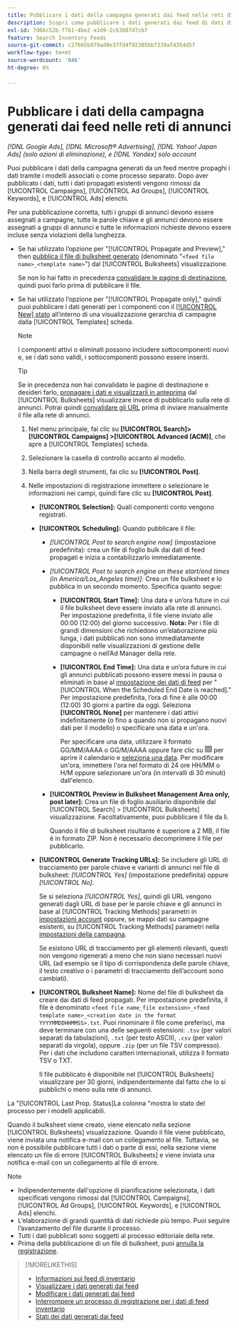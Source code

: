 ```yaml
---
title: Pubblicare i dati della campagna generati dai feed nelle reti di annunci
description: Scopri come pubblicare i dati generati dai feed di dati di inventario nelle reti di annunci.
exl-id: 7d66c52b-f761-4be2-a1d9-2c63887d7cb7
feature: Search Inventory Feeds
source-git-commit: c27665b979ad8e37fd4f92385bb7339af4354d5f
workflow-type: tm+mt
source-wordcount: '846'
ht-degree: 0%

---
```


# Pubblicare i dati della campagna generati dai feed nelle reti di annunci

*[!DNL Google Ads], [!DNL Microsoft® Advertising], [!DNL Yahoo! Japan Ads] (solo azioni di eliminazione), e [!DNL Yandex] solo account*

Puoi pubblicare i dati della campagna generati da un feed mentre propaghi i dati tramite i modelli associati o come processo separato. Dopo aver pubblicato i dati, tutti i dati propagati esistenti vengono rimossi da [!UICONTROL Campaigns], [!UICONTROL Ad Groups], [!UICONTROL Keywords], e [!UICONTROL Ads] elenchi.

Per una pubblicazione corretta, tutti i gruppi di annunci devono essere assegnati a campagne, tutte le parole chiave e gli annunci devono essere assegnati a gruppi di annunci e tutte le informazioni richieste devono essere incluse senza violazioni della lunghezza.

* Se hai utilizzato l’opzione per &quot;[!UICONTROL Propagate and Preview],&quot; then [pubblica il file di bulksheet generato](/help/search-social-commerce/campaign-management/bulksheets/bulksheet-post.md) (denominato &quot;`<feed file name>_<template name>`&quot;) dal [!UICONTROL Bulksheets] visualizzazione.

  Se non lo hai fatto in precedenza [convalidare le pagine di destinazione](/help/search-social-commerce/campaign-management/bulksheets/bulksheet-validate-landing-pages.md), quindi puoi farlo prima di pubblicare il file.

* Se hai utilizzato l’opzione per &quot;[!UICONTROL Propagate only],&quot; quindi puoi pubblicare i dati generati per i componenti con il [[!UICONTROL New] stato](propagated-data-status.md) all’interno di una visualizzazione gerarchia di campagne dalla [!UICONTROL Templates] scheda.

  >[!NOTE]
  >
  >I componenti attivi o eliminati possono includere sottocomponenti nuovi e, se i dati sono validi, i sottocomponenti possono essere inseriti.

  >[!TIP]
  >
  >Se in precedenza non hai convalidato le pagine di destinazione e desideri farlo, [propagare i dati e visualizzarli in anteprima](feed-data-propagate.md) dal [!UICONTROL Bulksheets] visualizzare invece di pubblicarlo sulla rete di annunci. Potrai quindi [convalidare gli URL](/help/search-social-commerce/campaign-management/bulksheets/bulksheet-validate-landing-pages.md) prima di inviare manualmente il file alla rete di annunci.

   1. Nel menu principale, fai clic su **[!UICONTROL Search]> [!UICONTROL Campaigns] >[!UICONTROL Advanced (ACM)]**, che apre a [!UICONTROL Templates] scheda.

   1. Selezionare la casella di controllo accanto al modello.

   1. Nella barra degli strumenti, fai clic su **[!UICONTROL Post]**.

   1. Nelle impostazioni di registrazione immettere o selezionare le informazioni nei campi, quindi fare clic su **[!UICONTROL Post]**.

      * **[!UICONTROL Selection]:** Quali componenti conto vengono registrati.

      * **[!UICONTROL Scheduling]:** Quando pubblicare il file:

         * *[!UICONTROL Post to search engine now]* (impostazione predefinita): crea un file di foglio bulk dai dati di feed propagati e inizia a contabilizzarlo immediatamente.

         * *[!UICONTROL Post to search engine on these start/end times (in America/Los_Angeles time)]:* Crea un file bulksheet e lo pubblica in un secondo momento. Specifica quanto segue:

            * **[!UICONTROL Start Time]:** Una data e un’ora future in cui il file bulksheet deve essere inviato alla rete di annunci. Per impostazione predefinita, il file viene inviato alle 00:00 (12:00) del giorno successivo. **Nota:** Per i file di grandi dimensioni che richiedono un’elaborazione più lunga, i dati pubblicati non sono immediatamente disponibili nelle visualizzazioni di gestione delle campagne o nell’Ad Manager della rete.

            * **[!UICONTROL End Time]:** Una data e un’ora future in cui gli annunci pubblicati possono essere messi in pausa o eliminati in base al [impostazione dei dati di feed](feed-settings-manage.md#feed-data-settings) per &quot;[!UICONTROL When the Scheduled End Date is reached].&quot; Per impostazione predefinita, l’ora di fine è alle 00:00 (12:00) 30 giorni a partire da oggi. Seleziona **[!UICONTROL None]** per mantenere i dati attivi indefinitamente (o fino a quando non si propagano nuovi dati per il modello) o specificare una data e un&#39;ora.

              Per specificare una data, utilizzare il formato GG/MM/AAAA o GG/M/AAAA oppure fare clic su ![Calendario](/help/search-social-commerce/assets/calendar.png "Calendario") per aprire il calendario e [seleziona una data](/help/search-social-commerce/common-tasks/navigation-editing-selection/calendar.md). Per modificare un&#39;ora, immettere l&#39;ora nel formato di 24 ore HH/MM o H/M oppure selezionare un&#39;ora (in intervalli di 30 minuti) dall&#39;elenco.

         * **[!UICONTROL Preview in Bulksheet Management Area only, post later]:** Crea un file di foglio ausiliario disponibile dal [!UICONTROL Search] > [!UICONTROL Bulksheets] visualizzazione. Facoltativamente, puoi pubblicare il file da lì.

           Quando il file di bulksheet risultante è superiore a 2 MB, il file è in formato ZIP. Non è necessario decomprimere il file per pubblicarlo.

      * **[!UICONTROL Generate Tracking URLs]:** Se includere gli URL di tracciamento per parole chiave e varianti di annunci nel file di bulksheet: *[!UICONTROL Yes]* (impostazione predefinita) oppure *[!UICONTROL No]*.

        Se si seleziona *[!UICONTROL Yes]*, quindi gli URL vengono generati dagli URL di base per le parole chiave e gli annunci in base al [!UICONTROL Tracking Methods] parametri in [impostazioni account](/help/search-social-commerce/campaign-management/accounts/ad-network-account-manage.md) oppure, se mappi dati su campagne esistenti, su [!UICONTROL Tracking Methods] parametri nella [impostazioni della campagna](/help/search-social-commerce/campaign-management/campaigns/campaign-manage.md).

        Se esistono URL di tracciamento per gli elementi rilevanti, questi non vengono rigenerati a meno che non siano necessari nuovi URL (ad esempio se il tipo di corrispondenza delle parole chiave, il testo creativo o i parametri di tracciamento dell’account sono cambiati).

      * **[!UICONTROL Bulksheet Name]:** Nome del file di bulksheet da creare dai dati di feed propagati. Per impostazione predefinita, il file è denominato `<feed file name_file extension>_<feed template name>_<creation date in the format YYYYMMDDHHMMSS>.txt`. Puoi rinominare il file come preferisci, ma deve terminare con una delle seguenti estensioni: `.tsv` (per valori separati da tabulazioni), `.txt` (per testo ASCII), `.csv` (per valori separati da virgola), oppure `.zip` (per un file TSV compresso). Per i dati che includono caratteri internazionali, utilizza il formato TSV o TXT.

        Il file pubblicato è disponibile nel [!UICONTROL Bulksheets] visualizzare per 30 giorni, indipendentemente dal fatto che lo si pubblichi o meno sulla rete di annunci.

La &quot;[!UICONTROL Last Prop. Status]La colonna &quot;mostra lo stato del processo per i modelli applicabili.

Quando il bulksheet viene creato, viene elencato nella sezione [!UICONTROL Bulksheets] visualizzazione. Quando il file viene pubblicato, viene inviata una notifica e-mail con un collegamento al file. Tuttavia, se non è possibile pubblicare tutti i dati o parte di essi, nella sezione viene elencato un file di errore [!UICONTROL Bulksheets] e viene inviata una notifica e-mail con un collegamento al file di errore.

>[!NOTE]
>
>* Indipendentemente dall&#39;opzione di pianificazione selezionata, i dati specificati vengono rimossi dal [!UICONTROL Campaigns], [!UICONTROL Ad Groups], [!UICONTROL Keywords], e [!UICONTROL Ads] elenchi.
>* L’elaborazione di grandi quantità di dati richiede più tempo. Puoi seguire l’avanzamento del file durante il processo.
>* Tutti i dati pubblicati sono soggetti al processo editoriale della rete.
>* Prima della pubblicazione di un file di bulksheet, puoi [annulla la registrazione](/help/search-social-commerce/campaign-management/bulksheets/bulksheet-stop-job.md).

>[!MORELIKETHIS]
>
>* [Informazioni sui feed di inventario](inventory-feeds-about.md)
>* [Visualizzare i dati generati dai feed](propagated-data-view.md)
>* [Modificare i dati generati dai feed](propagated-data-edit.md)
>* [Interrompere un processo di registrazione per i dati di feed inventario](stop-job.md)
>* [Stati dei dati generati dai feed](propagated-data-status.md)
